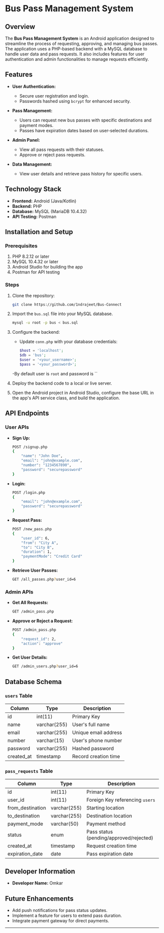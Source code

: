 # Bus Pass Management System

## Overview
The **Bus Pass Management System** is an Android application designed to streamline the process of requesting, approving, and managing bus passes. The application uses a PHP-based backend with a MySQL database to handle user data and pass requests. It also includes features for user authentication and admin functionalities to manage requests efficiently.

## Features
- **User Authentication:**
  - Secure user registration and login.
  - Passwords hashed using `bcrypt` for enhanced security.

- **Pass Management:**
  - Users can request new bus passes with specific destinations and payment modes.
  - Passes have expiration dates based on user-selected durations.

- **Admin Panel:**
  - View all pass requests with their statuses.
  - Approve or reject pass requests.

- **Data Management:**
  - View user details and retrieve pass history for specific users.

## Technology Stack
- **Frontend:** Android (Java/Kotlin)
- **Backend:** PHP
- **Database:** MySQL (MariaDB 10.4.32)
- **API Testing:** Postman

## Installation and Setup
### Prerequisites
1. PHP 8.2.12 or later
2. MySQL 10.4.32 or later
3. Android Studio for building the app
4. Postman for API testing

### Steps
1. Clone the repository:
   ```bash
   git clone https://github.com/1ndrajeet/Bus-Connect
   ```

2. Import the `bus.sql` file into your MySQL database.
   ```bash
   mysql -u root -p bus < bus.sql
   ```

3. Configure the backend:
   - Update `conn.php` with your database credentials:
     ```php
     $host = 'localhost';
     $db = 'bus';
     $user = '<your_username>';
     $pass = '<your_password>';
     ```
    -By default user is `root` and password is ``

4. Deploy the backend code to a local or live server.

5. Open the Android project in Android Studio, configure the base URL in the app's API service class, and build the application.

## API Endpoints
### User APIs
- **Sign Up:**
  ```bash
  POST /signup.php
  {
      "name": "John Doe",
      "email": "john@example.com",
      "number": "1234567890",
      "password": "securepassword"
  }
  ```

- **Login:**
  ```bash
  POST /login.php
  {
      "email": "john@example.com",
      "password": "securepassword"
  }
  ```

- **Request Pass:**
  ```bash
  POST /new_pass.php
  {
      "user_id": 6,
      "from": "City A",
      "to": "City B",
      "duration": 1,
      "paymentMode": "Credit Card"
  }
  ```

- **Retrieve User Passes:**
  ```bash
  GET /all_passes.php?user_id=6
  ```

### Admin APIs
- **Get All Requests:**
  ```bash
  GET /admin_pass.php
  ```

- **Approve or Reject a Request:**
  ```bash
  POST /admin_pass.php
  {
      "request_id": 2,
      "action": "approve"
  }
  ```

- **Get User Details:**
  ```bash
  GET /admin_users.php?user_id=6
  ```

## Database Schema
### `users` Table
| Column     | Type        | Description           |
|------------|-------------|-----------------------|
| id         | int(11)     | Primary Key           |
| name       | varchar(255)| User's full name      |
| email      | varchar(255)| Unique email address  |
| number     | varchar(15) | User's phone number   |
| password   | varchar(255)| Hashed password       |
| created_at | timestamp   | Record creation time  |

### `pass_requests` Table
| Column          | Type        | Description                     |
|-----------------|-------------|---------------------------------|
| id              | int(11)     | Primary Key                     |
| user_id         | int(11)     | Foreign Key referencing `users` |
| from_destination| varchar(255)| Starting location               |
| to_destination  | varchar(255)| Destination location            |
| payment_mode    | varchar(50) | Payment method                  |
| status          | enum        | Pass status (pending/approved/rejected) |
| created_at      | timestamp   | Request creation time           |
| expiration_date | date        | Pass expiration date            |

## Developer Information
- **Developer Name:** Omkar

## Future Enhancements
- Add push notifications for pass status updates.
- Implement a feature for users to extend pass duration.
- Integrate payment gateway for direct payments.

---
